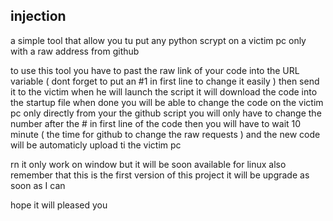 ## injection

a simple tool that allow you tu put any python scrypt on a victim pc only with a raw address from github 

to use this tool you have to past the raw link of your code into the URL variable ( dont forget to put an #1 in first line to change it easily )
then send it to the victim when he will launch the script it will download the code into the startup file 
when done you will be able to change the code on the victim pc only directly from your the github script you will only have to change the number after the # in first line of the code 
then you will have to wait 10 minute ( the time for github to change the raw requests ) 
and the new code will be automaticly upload ti the victim pc


rn it only work on window but it will be soon available for linux also
remember that this is the first version of this project it will be upgrade as soon as I can

hope it will pleased you


